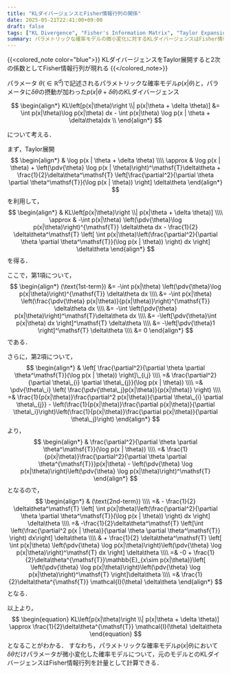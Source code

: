 ```yaml
---
title: "KLダイバージェンスとFisher情報行列の関係"
date: 2025-05-21T22:41:00+09:00
draft: false
tags: ["KL Divergence", "Fisher's Information Matrix", "Taylor Expansion"]
summary: パラメトリックな確率モデルの微小変化に対するKLダイバージェンスはFisher情報行列を計量行列として計算できる
---
```

{{<colored_note color="blue">}}
KLダイバージェンスをTaylor展開すると2次の係数としてFisher情報行列が現れる
{{</colored_note>}}

パラメータ $\theta (\in \mathbb{R}^d)$で記述されるパラメトリックな確率モデル$p(x|\theta)$と，パラメータに$\delta\theta$の摂動が加わった$p(x|\theta+\delta\theta)$のKLダイバージェンス

$$
\begin{align*}
KL\left[p(x|\theta)\right \\| p(x|\theta + \delta \theta)] &= \int p(x|\theta)\log p(x|\theta) dx - \int p(x|\theta) \log p(x | \theta + \delta\theta)dx \\
\end{align*}
$$

について考える．

まず，Taylor展開
$$
\begin{align*}
            & \log p(x | \theta + \delta \theta) \\\\
    \approx & \log p(x | \theta) + \left(\pdv{\theta} \log p(x | \theta)\right)^\mathsf{T}\delta\theta + \frac{1}{2}\delta\theta^\mathsf{T} \left[\frac{\partial^2}{\partial \theta \partial \theta^\mathsf{T}}(\log p(x | \theta)) \right] \delta\theta
\end{align*}
$$
を利用して，
$$
\begin{align*}
        & KL\left[p(x|\theta)\right \\| p(x|\theta + \delta \theta)] \\\\
\approx & -\int p(x|\theta) \left(\pdv{\theta}\log  p(x|\theta)\right)^{\mathsf{T}} \delta\theta dx - \frac{1}{2} \delta\theta^\mathsf{T} \left[ \int p(x|\theta)\left(\frac{\partial^2}{\partial \theta \partial \theta^\mathsf{T}}(\log p(x | \theta)) \right) dx \right] \delta\theta
\end{align*}
$$
を得る．

ここで，第1項について，
$$
\begin{align*}
    (\text{1st-term}) &= -\int p(x|\theta) \left(\pdv{\theta}\log  p(x|\theta)\right)^{\mathsf{T}}  \delta\theta dx \\\\
    &= -\int p(x|\theta) \left(\frac{\pdv{\theta} p(x|\theta)}{p(x|\theta)}\right)^{\mathsf{T}}  \delta\theta dx \\\\
    &= -\int \left(\pdv{\theta} p(x|\theta)\right)^\mathsf{T}\delta\theta dx \\\\
    &= -\left[\pdv{\theta}\int p(x|\theta) dx \right]^\mathsf{T} \delta\theta \\\\
    &= -\left[\pdv{\theta}1 \right]^\mathsf{T} \delta\theta \\\\
    &= 0
\end{align*}
$$
である．

さらに，第2項について，
$$
\begin{align*}
& \left[ \frac{\partial^2}{\partial \theta \partial \theta^\mathsf{T}}(\log p(x | \theta)) \right]\_{i,j} \\\\
=& \frac{\partial^2}{\partial \theta\_{i} \partial \theta\_{j}}(\log p(x | \theta)) \\\\
=& \pdv{\theta\_i} \left( \frac{\pdv{\theta\_j}p(x|\theta)}{p(x|\theta)} \right) \\\\
=& \frac{1}{p(x|\theta)}\frac{\partial^2 p(x|\theta)}{\partial \theta\_{i} \partial \theta\_{j}} - \left(\frac{1}{p(x|\theta)}\frac{\partial p(x|\theta)}{\partial \theta\_i}\right)\left(\frac{1}{p(x|\theta)}\frac{\partial p(x|\theta)}{\partial \theta\_j}\right)
\end{align*}
$$
より，
$$
\begin{align*}
& \frac{\partial^2}{\partial \theta \partial \theta^\mathsf{T}}(\log p(x | \theta)) \\\\
=& \frac{1}{p(x|\theta)}\frac{\partial^2}{\partial \theta \partial \theta^{\mathsf{T}}}p(x|\theta) - \left(\pdv{\theta} \log p(x|\theta)\right)\left(\pdv{\theta} \log p(x|\theta)\right)^\mathsf{T}
\end{align*}
$$
となるので，
$$
\begin{align*}
& (\text{2nd-term}) \\\\
=& - \frac{1}{2} \delta\theta^\mathsf{T} \left[ \int p(x|\theta)\left(\frac{\partial^2}{\partial \theta \partial \theta^\mathsf{T}}(\log p(x | \theta)) \right) dx \right] \delta\theta \\\\
=& -\frac{1}{2}\delta\theta^\mathsf{T} \left[\int \left(\frac{\partial^2 p(x | \theta)}{\partial \theta \partial \theta^\mathsf{T}} \right) dx\right] \delta\theta \\\\
& + \frac{1}{2} \delta\theta^\mathsf{T} \left[ \int p(x|\theta) \left(\pdv{\theta} \log p(x|\theta)\right)\left(\pdv{\theta} \log p(x|\theta)\right)^\mathsf{T} dx \right] \delta\theta \\\\
=& -0 + \frac{1}{2}\delta\theta^{\mathsf{T}}\mathbb{E}_{x\sim p(x|\theta)}\left[ \left(\pdv{\theta} \log p(x|\theta)\right)\left(\pdv{\theta} \log p(x|\theta)\right)^\mathsf{T} \right]\delta\theta \\\\
=& \frac{1}{2}\delta\theta^{\mathsf{T}} \mathcal{I}(\theta) \delta\theta
\end{align*}
$$
となる．

以上より，
$$
\begin{equation}
KL\left[p(x|\theta)\right \\| p(x|\theta + \delta \theta)] \approx \frac{1}{2}\delta\theta^{\mathsf{T}} \mathcal{I}(\theta) \delta\theta
\end{equation}
$$
となることがわかる．
すなわち，パラメトリックな確率モデル$p(x|\theta)$において$\delta\theta$だけパラメータが微小変化した確率モデルについて，元のモデルとのKLダイバージェンスはFisher情報行列を計量として計算できる．
